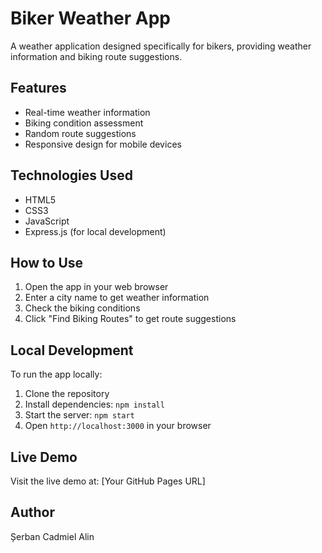 # Biker Weather App

A weather application designed specifically for bikers, providing weather information and biking route suggestions.

## Features

- Real-time weather information
- Biking condition assessment
- Random route suggestions
- Responsive design for mobile devices

## Technologies Used

- HTML5
- CSS3
- JavaScript
- Express.js (for local development)

## How to Use

1. Open the app in your web browser
2. Enter a city name to get weather information
3. Check the biking conditions
4. Click "Find Biking Routes" to get route suggestions

## Local Development

To run the app locally:

1. Clone the repository
2. Install dependencies: `npm install`
3. Start the server: `npm start`
4. Open `http://localhost:3000` in your browser

## Live Demo

Visit the live demo at: [Your GitHub Pages URL]

## Author

Șerban Cadmiel Alin 